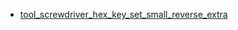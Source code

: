 * [tool_screwdriver_hex_key_set_small_reverse_extra](tool_screwdriver_hex_key_set_small_reverse_extra)
